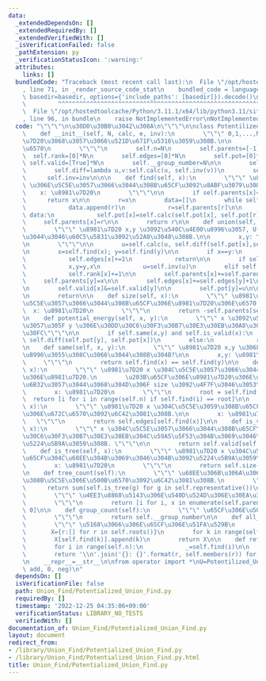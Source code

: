 ```yaml
---
data:
  _extendedDependsOn: []
  _extendedRequiredBy: []
  _extendedVerifiedWith: []
  _isVerificationFailed: false
  _pathExtension: py
  _verificationStatusIcon: ':warning:'
  attributes:
    links: []
  bundledCode: "Traceback (most recent call last):\n  File \"/opt/hostedtoolcache/Python/3.11.1/x64/lib/python3.11/site-packages/onlinejudge_verify/documentation/build.py\"\
    , line 71, in _render_source_code_stat\n    bundled_code = language.bundle(stat.path,\
    \ basedir=basedir, options={'include_paths': [basedir]}).decode()\n          \
    \         ^^^^^^^^^^^^^^^^^^^^^^^^^^^^^^^^^^^^^^^^^^^^^^^^^^^^^^^^^^^^^^^^^^^^^^^^^^^^^^^^^\n\
    \  File \"/opt/hostedtoolcache/Python/3.11.1/x64/lib/python3.11/site-packages/onlinejudge_verify/languages/python.py\"\
    , line 96, in bundle\n    raise NotImplementedError\nNotImplementedError\n"
  code: "\"\"\"\n\u30D0\u30B0\u3042\u308A\n\"\"\"\n\nclass Potentilized_Union_Find():\n\
    \    def __init__(self, N, calc, e, inv):\n        \"\"\" 0,1,...,N-1 \u3092\u8981\
    \u7D20\u3068\u3057\u3066\u521D\u671F\u5316\u3059\u308B.\n\n        N: \u8981\u7D20\
    \u6570\n        \"\"\"\n        self.n=N\n        self.parents=[-1]*N\n      \
    \  self.rank=[0]*N\n        self.edges=[0]*N\n        self.pot=[0]*N\n       \
    \ self.valid=[True]*N\n        self.__group_number=N\n\n        self.calc=calc\n\
    \        self.diff=lambda u,v:self.calc(u, self.inv(v))\n        self.e=e\n  \
    \      self.inv=inv\n\n\n    def find(self, x):\n        \"\"\" \u8981\u7D20 x\
    \ \u306E\u5C5E\u3057\u3066\u3044\u308B\u65CF\u3092\u8ABF\u3079\u308B.\n\n    \
    \    x: \u8981\u7D20\n        \"\"\"\n\n        if self.parents[x]<0:\n      \
    \      return x\n\n        r=x\n        data=[]\n        while self.parents[r]>=0:\n\
    \            data.append(r)\n            r=self.parents[r]\n\n        for x in\
    \ data:\n            self.pot[x]=self.calc(self.pot[x], self.pot[r])\n       \
    \     self.parents[x]=r\n\n        return r\n\n    def union(self, x, y, u):\n\
    \        \"\"\" \u8981\u7D20 x,y \u3092\u540C\u4E00\u8996\u3057, U(y)-U(x)=u \u3068\
    \u3044\u3046\u60C5\u5831\u3092\u52A0\u3048\u308B.\n\n        x,y: \u8981\u7D20\
    \n        \"\"\"\n\n        u=self.calc(u, self.diff(self.pot[x],self.pot[y]))\n\
    \n        x=self.find(x); y=self.find(y)\n\n        if x==y:\n            self.valid[x]&=self.diff(self.pot[y],self.pot[x])==u\n\
    \            self.edges[x]+=1\n            return\n\n        if self.rank[x]<self.rank[y]:\n\
    \            x,y=y,x\n            u=self.inv(u)\n        elif self.rank[x]==self.rank[y]:\n\
    \            self.rank[x]+=1\n\n        self.parents[x]+=self.parents[y]\n   \
    \     self.parents[y]=x\n\n        self.edges[x]+=self.edges[y]+1\n        self.edges[y]=0\n\
    \n        self.valid[x]&=self.valid[y]\n\n        self.pot[y]=u\n\n        self.__group_number-=1\n\
    \n        return\n\n    def size(self, x):\n        \"\"\" \u8981\u7D20 x \u306E\
    \u5C5E\u3057\u3066\u3044\u308B\u65CF\u306E\u8981\u7D20\u306E\u6570.\n\n      \
    \  x: \u8981\u7D20\n        \"\"\"\n        return -self.parents[self.find(x)]\n\
    \n    def potential_energy(self, x, y):\n        \"\"\" x \u3092\u57FA\u6E96\u306B\
    \u3057\u305F y \u306E\u30DD\u30C6\u30F3\u30B7\u30E3\u30EB\u30A8\u30CD\u30EB\u30AE\
    \u30FC\"\"\"\n\n        if self.same(x,y) and self.is_valid(x):\n            return\
    \ self.diff(self.pot[y], self.pot[x])\n        else:\n            return None\n\
    \n    def same(self, x, y):\n        \"\"\" \u8981\u7D20 x,y \u306F\u540C\u4E00\
    \u8996\u3055\u308C\u3066\u3044\u308B\u304B?\n\n        x,y: \u8981\u7D20\n   \
    \     \"\"\"\n        return self.find(x) == self.find(y)\n\n    def members(self,\
    \ x):\n        \"\"\" \u8981\u7D20 x \u304C\u5C5E\u3057\u3066\u3044\u308B\u65CF\
    \u306E\u8981\u7D20.\n        \u203B\u65CF\u306E\u8981\u7D20\u306E\u500B\u6570\u304C\
    \u6B32\u3057\u3044\u3068\u304D\u306F size \u3092\u4F7F\u3046\u3053\u3068!!\n\n\
    \        x: \u8981\u7D20\n        \"\"\"\n        root = self.find(x)\n      \
    \  return [i for i in range(self.n) if self.find(i) == root]\n\n    def edge_count(self,\
    \ x):\n        \"\"\" \u8981\u7D20 x \u304C\u5C5E\u3059\u308B\u65CF\u306E\u8FBA\
    \u306E\u672C\u6570\u3092\u6C42\u3081\u308B.\n\n        x: \u8981\u7D20\n     \
    \   \"\"\"\n        return self.edges[self.find(x)]\n\n    def is_valid(self,\
    \ x):\n        \"\"\" x \u304C\u5C5E\u3057\u3066\u3044\u308B\u65CF\u306E\u30DD\
    \u30C6\u30F3\u30B7\u30E3\u30EB\u304C\u59A5\u5F53\u304B\u3069\u3046\u304B\u3092\
    \u5224\u5B9A\u3059\u308B. \"\"\"\n\n        return self.valid[self.find(x)]\n\n\
    \    def is_tree(self, x):\n        \"\"\" \u8981\u7D20 x \u304C\u5C5E\u3059\u308B\
    \u65CF\u304C\u68EE\u304B\u3069\u3046\u304B\u3092\u5224\u5B9A\u3059\u308B.\n\n\
    \        x: \u8981\u7D20\n        \"\"\"\n        return self.size(x)==self.edges[self.find(x)]+1\n\
    \n    def tree_count(self):\n        \"\"\" \u68EE\u306B\u306A\u3063\u3066\u3044\
    \u308B\u5C5E\u306E\u500B\u6570\u3092\u6C42\u3081\u308B.\n        \"\"\"\n\n  \
    \      return sum(self.is_tree(g) for g in self.representative())\n\n    def representative(self):\n\
    \        \"\"\" \u4EE3\u8868\u5143\u306E\u540D\u524D\u306E\u30EA\u30B9\u30C8\n\
    \        \"\"\"\n        return [i for i, x in enumerate(self.parents) if x <\
    \ 0]\n\n    def group_count(self):\n        \"\"\" \u65CF\u306E\u500B\u6570\n\
    \        \"\"\"\n        return self.__group_number\n\n    def all_group_members(self):\n\
    \        \"\"\" \u5168\u3066\u306E\u65CF\u306E\u51FA\u529B\n        \"\"\"\n \
    \       X={r:[] for r in self.roots()}\n        for k in range(self.n):\n    \
    \        X[self.find(k)].append(k)\n        return X\n\n    def refresh(self):\n\
    \        for i in range(self.n):\n            _=self.find(i)\n\n    def __str__(self):\n\
    \        return '\\n'.join('{}: {}'.format(r, self.members(r)) for r in self.roots())\n\
    \n    __repr__=__str__\n\nfrom operator import *\nU=Potentilized_Union_Find(4,\
    \ add, 0, neg)\n"
  dependsOn: []
  isVerificationFile: false
  path: Union_Find/Potentialized_Union_Find.py
  requiredBy: []
  timestamp: '2022-12-25 04:35:06+09:00'
  verificationStatus: LIBRARY_NO_TESTS
  verifiedWith: []
documentation_of: Union_Find/Potentialized_Union_Find.py
layout: document
redirect_from:
- /library/Union_Find/Potentialized_Union_Find.py
- /library/Union_Find/Potentialized_Union_Find.py.html
title: Union_Find/Potentialized_Union_Find.py
---
```


